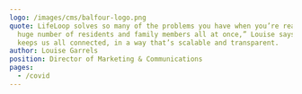 ```yaml
---
logo: /images/cms/balfour-logo.png
quote: LifeLoop solves so many of the problems you have when you’re reaching a
  huge number of residents and family members all at once,” Louise says. “It
  keeps us all connected, in a way that’s scalable and transparent.
author: Louise Garrels
position: Director of Marketing & Communications
pages:
  - /covid
---
```

